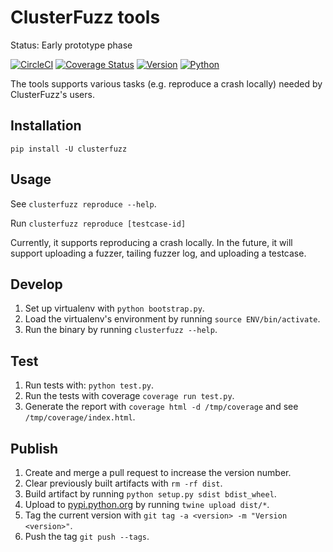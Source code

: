 ClusterFuzz tools
=================================

Status: Early prototype phase

[![CircleCI](https://circleci.com/gh/google/clusterfuzz-tools/tree/master.svg?style=shield)](https://circleci.com/gh/google/clusterfuzz-tools/tree/master)
[![Coverage Status](https://coveralls.io/repos/github/google/clusterfuzz-tools/badge.svg?branch=master)](https://coveralls.io/github/google/clusterfuzz-tools?branch=master)
[![Version](https://img.shields.io/pypi/v/clusterfuzz.svg)](https://pypi.python.org/pypi/clusterfuzz)
[![Python](https://img.shields.io/pypi/pyversions/clusterfuzz.svg)](https://pypi.python.org/pypi/clusterfuzz)

The tools supports various tasks (e.g. reproduce a crash locally)
needed by ClusterFuzz's users.


Installation
-----------------

`pip install -U clusterfuzz`


Usage
------

See `clusterfuzz reproduce --help`.

Run `clusterfuzz reproduce [testcase-id]`

Currently, it supports reproducing a crash locally. In the future, it will
support uploading a fuzzer, tailing fuzzer log, and uploading a testcase.


Develop
------------

1. Set up virtualenv with `python bootstrap.py`.
2. Load the virtualenv's environment by running `source ENV/bin/activate`.
3. Run the binary by running `clusterfuzz --help`.


Test
-------------------------

1. Run tests with: `python test.py`.
2. Run the tests with coverage `coverage run test.py`.
3. Generate the report with `coverage html -d /tmp/coverage` and see `/tmp/coverage/index.html`.


Publish
----------

1. Create and merge a pull request to increase the version number.
2. Clear previously built artifacts with `rm -rf dist`.
3. Build artifact by running `python setup.py sdist bdist_wheel`.
4. Upload to [pypi.python.org](https://pypi.python.org/pypi/clusterfuzz) by running `twine upload dist/*`.
5. Tag the current version with `git tag -a <version> -m "Version <version>"`.
6. Push the tag `git push --tags`.

